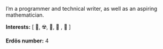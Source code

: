 
I’m a programmer and technical writer, as well as an aspiring mathematician.

**Interests:** [ 🌊, ☢️, 🚀, 🎯 , 📡 ]

**Erdös number:** 4
